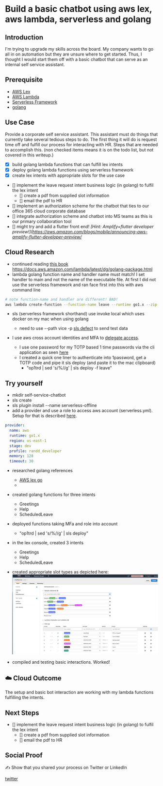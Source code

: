 # Build a basic chatbot using aws lex, aws lambda, serverless and golang

## Introduction

I'm trying to upgrade my skills across the board. My company wants to go all in on automation but they are unsure where to get started. Thus, I thought I would start them off with a basic chatbot that can serve as an internal self service assistant.

## Prerequisite

- [AWS Lex](https://docs.aws.amazon.com/lex/latest/dg/what-is.html)
- [AWS Lambda](https://docs.aws.amazon.com/lambda/latest/dg/welcome.html)
- [Serverless Framework](https://www.serverless.com/)
- [golang](https://golang.org/)

## Use Case

Provide a corporate self service assistant. This assistant must do things that currently take several tedious steps to do. The first thing it will do is request time off and fulfill our process for interacting with HR. Steps that are needed to accomplish this. (non checked items means it is on the todo list, but not covered in this writeup.)

- [x] build golang lambda functions that can fulfill lex intents
- [x] deploy golang lambda functions using serverless framework
- [x] create lex intents with appropriate slots for the use case
- [] implement the leave request intent business logic (in golang) to fulfil the lex intent
  - [] create a pdf from supplied slot information
  - [] email the pdf to HR
- [] implement an authorization scheme for the chatbot that ties to our office 365 cloud corporate database
- [] integrate authorization scheme and chatbot into MS teams as this is our primary collaboration tool
- [] might try and add a flutter front end! *[Hint: Amplify+flutter developer preview!](https://aws.amazon.com/blogs/mobile/announcing-aws-amplify-flutter-developer-preview/*

## Cloud Research

- continued reading [this book](https://www.oreilly.com/library/view/full-stack-serverless/9781492059882/)
https://docs.aws.amazon.com/lambda/latest/dg/golang-package.html
- lambda golang function name and handler name must match! I set handler to main and not the name of the executable file. At first I did not use the serverless framework and ran face first into this with aws command line

```zsh
# note function-name and handler are different! BAD!
aws lambda create-function --function-name leave --runtime go1.x --zip-file file://leave.zip --handler main --role arn:aws:iam::939257149235:role/lambda_basic_execution_role --profile randd_developer
```

- sls (serverless framework shorthand) use invoke local which uses docker on my mac when using golang
  - need to use --path vice -p [sls defect](https://github.com/serverless/serverless/issues/7871) to send test data

- I use aws cross account identities and MFA to [delegate access](https://docs.aws.amazon.com/IAM/latest/UserGuide/tutorial_cross-account-with-roles.html).
  - I use one password for my TOTP based 1 time passwords via the cli application as seen [here](../010/Readme.md)
  - I created a quick one liner to authenticate into 1password, get a TOTP code and pipe it sls deploy (and paste it to the mac clipboard)
    - "op1trd | sed 's/%//g' | sls deploy -f leave"

## Try yourself

- mkdir self-service-chatbot
- sls create
- sls plugin install --name serverless-offline
- add a provider and use a role to access aws account (serverless.yml). Setup for that is described [here](../008/Readme.md).

```yaml
provider:
  name: aws
  runtime: go1.x
  region: us-east-1
  stage: dev
  profile: randd_developer
  memory: 128
  timeout: 30
```

- researched golang references
  - [AWS lex go](https://github.com/aws/aws-lambda-go/blob/master/events/lex.go)
  - []()
- created golang functions for three intents
  - Greetings
  - Help
  - ScheduledLeave 
- deployed functions taking MFa and role into account
  - "op1trd | sed 's/%//g' | sls deploy"

- in the lex console, created 3 intents
  - Greetings
  - Help
  - ScheduledLeave
- created appropriate slot types as depicted here: ![ScheduleLeave slot types](https://github.com/mattjenks/100DaysOfCloud/blob/main/Journey/016/scheduleleave_slottypes.png?raw=true)
- compiled and testing basic interactions. Worked!

## ☁️ Cloud Outcome

The setup and basic bot interaction are working with my lambda functions fulfilling the intents.

## Next Steps

- [] implement the leave request intent business logic (in golang) to fulfil the lex intent
  - [] create a pdf from supplied slot information
  - [] email the pdf to HR

## Social Proof

✍️ Show that you shared your process on Twitter or LinkedIn

[twitter](link)
